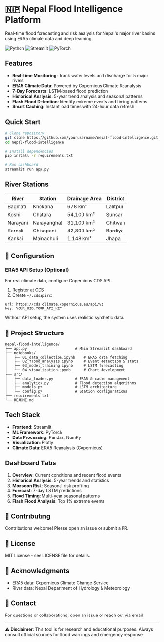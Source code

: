 # 🇳🇵 Nepal Flood Intelligence Platform

Real-time flood forecasting and risk analysis for Nepal's major river basins using ERA5 climate data and deep learning.

![Python](https://img.shields.io/badge/python-3.8+-blue.svg)
![Streamlit](https://img.shields.io/badge/streamlit-1.28+-red.svg)
![PyTorch](https://img.shields.io/badge/PyTorch-2.0+-orange.svg)

##  Features

- **Real-time Monitoring**: Track water levels and discharge for 5 major rivers
- **ERA5 Climate Data**: Powered by Copernicus Climate Reanalysis
- **7-Day Forecasts**: LSTM-based flood prediction
- **Historical Analysis**: 5-year trend analysis and seasonal patterns
- **Flash Flood Detection**: Identify extreme events and timing patterns
- **Smart Caching**: Instant load times with 24-hour data refresh

##  Quick Start

```bash
# Clone repository
git clone https://github.com/yourusername/nepal-flood-intelligence.git
cd nepal-flood-intelligence

# Install dependencies
pip install -r requirements.txt

# Run dashboard
streamlit run app.py
```

##  River Stations

| River | Station | Drainage Area | District |
|-------|---------|---------------|----------|
| Bagmati | Khokana | 678 km² | Lalitpur |
| Koshi | Chatara | 54,100 km² | Sunsari |
| Narayani | Narayanghat | 31,100 km² | Chitwan |
| Karnali | Chisapani | 42,890 km² | Bardiya |
| Kankai | Mainachuli | 1,148 km² | Jhapa |

## 🔧 Configuration

### ERA5 API Setup (Optional)

For real climate data, configure Copernicus CDS API:

1. Register at [CDS](https://cds.climate.copernicus.eu)
2. Create `~/.cdsapirc`:
```
url: https://cds.climate.copernicus.eu/api/v2
key: YOUR_UID:YOUR_API_KEY
```

Without API setup, the system uses realistic synthetic data.

## 📁 Project Structure

```
nepal-flood-intelligence/
├── app.py                      # Main Streamlit dashboard
├── notebooks/
│   ├── 01_data_collection.ipynb    # ERA5 data fetching
│   ├── 02_flood_analysis.ipynb     # Event detection & stats
│   ├── 03_model_training.ipynb     # LSTM forecasting
│   └── 04_visualization.ipynb      # Chart development
├── src/
│   ├── data_loader.py          # ERA5 & cache management
│   ├── analytics.py            # Flood detection algorithms
│   ├── models.py               # LSTM architecture
│   └── config.py               # Station configurations
├── requirements.txt
└── README.md
```

##  Tech Stack

- **Frontend**: Streamlit
- **ML Framework**: PyTorch
- **Data Processing**: Pandas, NumPy
- **Visualization**: Plotly
- **Climate Data**: ERA5 Reanalysis (Copernicus)

##  Dashboard Tabs

1. **Overview**: Current conditions and recent flood events
2. **Historical Analysis**: 5-year trends and statistics
3. **Monsoon Risk**: Seasonal risk profiling
4. **Forecast**: 7-day LSTM predictions
5. **Flood Timing**: Multi-year seasonal patterns
6. **Flash Flood Analysis**: Top 1% extreme events

## 🤝 Contributing

Contributions welcome! Please open an issue or submit a PR.

## 📝 License

MIT License - see LICENSE file for details.

## 🙏 Acknowledgments

- ERA5 data: Copernicus Climate Change Service
- River data: Nepal Department of Hydrology & Meteorology

## 📧 Contact

For questions or collaborations, open an issue or reach out via email.

---

**⚠️ Disclaimer**: This tool is for research and educational purposes. Always consult official sources for flood warnings and emergency response.
